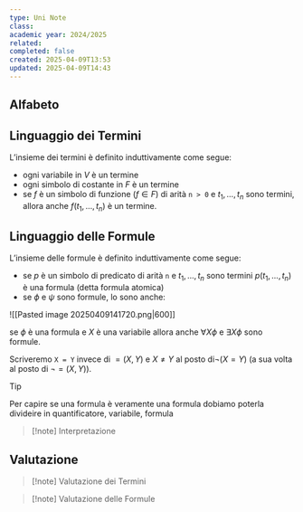```yaml
---
type: Uni Note
class: 
academic year: 2024/2025
related: 
completed: false
created: 2025-04-09T13:53
updated: 2025-04-09T14:43
---
```


## Alfabeto

## Linguaggio dei Termini

L’insieme dei termini è definito induttivamente come segue:

- ogni variabile in $V$ è un termine
- ogni simbolo di costante in $F$ è un termine
- se $f$ è un simbolo di funzione ($f \in F$) di arità `n > 0` e $t_{1},\, \dots,\, t_{n}$ sono termini, allora anche $f(t_{1}, \, \dots, \, t_{n} )$ è un termine.

## Linguaggio delle Formule

L’insieme delle formule è definito induttivamente come segue:

- se $p$ è un simbolo di predicato di arità `n` e $t_{1},...,t_{n}$ sono termini $p(t_{1},...,t_{n})$ è una formula (detta formula atomica)
- se $\phi$ e $\psi$ sono formule, lo sono anche:

![[Pasted image 20250409141720.png|600]]

se $\phi$ è una formula e $X$ è una variabile allora anche $\forall X \phi$ e $\exists X \phi$ sono formule.

Scriveremo `X = Y` invece di $= (X,Y)$ e $X \not= Y$ al posto di$¬(X=Y)$ (a sua volta al posto di $¬=(X,Y)$).

>[!tip]
>
>Per capire se una formula è veramente una formula dobiamo poterla divideire in quantificatore, variabile, formula

>[!note] Interpretazione


## Valutazione

>[!note] Valutazione dei Termini
>
>

>[!note] Valutazione delle Formule
>
>


